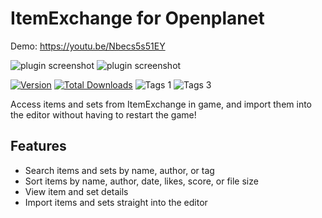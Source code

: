 # ItemExchange for Openplanet

Demo: https://youtu.be/Nbecs5s51EY

![plugin screenshot](https://github.com/ruurdbijlsma/tm-item-exchange/blob/main/.gh/settab.png?raw=true)
![plugin screenshot](https://github.com/ruurdbijlsma/tm-item-exchange/blob/main/.gh/IXScreenshot.png?raw=true)

[![Version](https://img.shields.io/badge/dynamic/json?color=pink&label=Version&query=version&url=https%3A%2F%2Fopenplanet.nl%2Fapi%2Ffile%2F164)](https://openplanet.nl/files/164)
[![Total Downloads](https://img.shields.io/badge/dynamic/json?color=green&label=Downloads&query=downloads&url=https%3A%2F%2Fopenplanet.nl%2Fapi%2Ffile%2F164)](https://openplanet.nl/files/164)
![Tags 1](https://img.shields.io/badge/dynamic/json?color=darkgreen&label=Game&query=tags%5B0%5D.name&url=https%3A%2F%2Fopenplanet.nl%2Fapi%2Ffile%2F164)
![Tags 3](https://img.shields.io/badge/dynamic/json?color=green&label=Type&query=tags%5B2%5D.name&url=https%3A%2F%2Fopenplanet.nl%2Fapi%2Ffile%2F164)

Access items and sets from ItemExchange in game, and import them into the editor without having to restart the game!

## Features
* Search items and sets by name, author, or tag
* Sort items by name, author, date, likes, score, or file size
* View item and set details
* Import items and sets straight into the editor